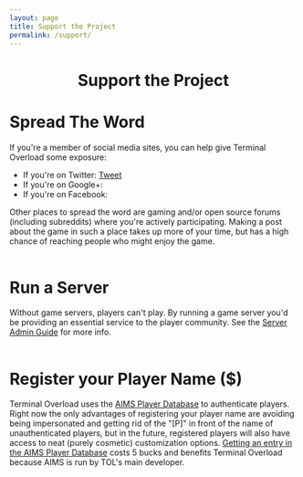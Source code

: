 ```yaml
---
layout: page
title: Support the Project
permalink: /support/
---
```


<h1 style="width: 100%; text-align: center; margin-bottom: 24px">
Support the Project
</h1>

<script>!function(d,s,id){var js,fjs=d.getElementsByTagName(s)[0],p=/^http:/.test(d.location)?'http':'https';if(!d.getElementById(id)){js=d.createElement(s);js.id=id;js.src=p+'://platform.twitter.com/widgets.js';fjs.parentNode.insertBefore(js,fjs);}}(document, 'script', 'twitter-wjs');</script>      
<script src="https://apis.google.com/js/platform.js" async defer></script>
<div id="fb-root"></div>
<script>(function(d, s, id) {
  var js, fjs = d.getElementsByTagName(s)[0];
  if (d.getElementById(id)) return;
  js = d.createElement(s); js.id = id;
  js.src = "//connect.facebook.net/en_GB/sdk.js#xfbml=1&version=v2.0";
  fjs.parentNode.insertBefore(js, fjs);
}(document, 'script', 'facebook-jssdk'));</script>

<a name="spreadtheword"></a>
<h1>Spread The Word</h1>
<div>If you're a member of social media sites, you can
help give Terminal Overload some exposure:<div>
<ul>
  <li>If you're on Twitter:
    <a href="https://twitter.com/share" class="twitter-share-button" data-url="www.terminal-overload.org" data-text="Terminal Overload is a home-made experimental free and open source multiplayer FPS game. http://www.terminal-overload.org" data-via="_NOTC_">Tweet</a>
  <li>If you're on Google+: 
    <div class="g-plus" data-action="share" data-annotation="bubble"></div>
  </li>    
  <li>If you're on Facebook: 
    <div class="fb-share-button" data-layout="button_count" data-href="http://www.terminal-overload.org"></div>      
  </li>      
</ul>
<div>Other places to spread the word are gaming and/or open source forums (including subreddits) where you're
actively participating. Making a post about the game in such a place takes up more of your time,
but has a high chance of reaching people who might enjoy the game.
</div>
<br/>

<a name="runserver"></a>
<h1>Run a Server</h1>
<div>Without game servers, players can't play. By running a game server
you'd be providing an essential service to the player community.
See the 
<a href="https://github.com/fr1tz/terminal-overload/wiki/Server-Admin-Guide">
Server Admin Guide</a> for more info.
</div>
<br/>

<a name="registernick"></a><h1>Register your Player Name ($)</h1>
<div>Terminal Overload uses the <a href="http://aims.wasted.ch">AIMS Player Database</a>
to authenticate players. Right now the only advantages of registering your player name
are avoiding being impersonated and getting rid of the "[P]" in front
of the name of unauthenticated players, but in the future, registered players
will also have access to neat (purely cosmetic) customization options.
<a href="http://aims.wasted.ch">Getting an entry in the AIMS Player Database</a>
costs 5 bucks and benefits Terminal Overload because AIMS is run by TOL's main developer.
</div>
<br/>





